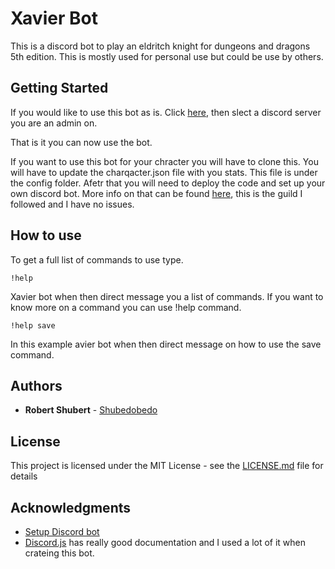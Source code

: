 # Xavier Bot

This is a discord bot to play an eldritch knight for dungeons and dragons 5th edition. This is mostly used for personal use but could be use by others. 

## Getting Started

If you would like to use this bot as is. Click [here](https://discordapp.com/oauth2/authorize?client_id=545967697935073299&scope=bot&permissions=5120), then slect a discord server you are an admin on. 

That is it you can now use the bot.

If you want to use this bot for your chracter you will have to clone this. You will have to update the charqacter.json file with you stats. This file is under the config folder. Afetr that you will need to deploy the code and set up your own discord bot. More info on that can be found [here](https://www.digitaltrends.com/gaming/how-to-make-a-discord-bot/), this is the guild I followed and I have no issues.

## How to use

To get a full list of commands to use type.

```
!help
```

Xavier bot when then direct message you a list of commands. If you want to know more on a command you can use !help command.

```
!help save
```
In this example avier bot when then direct message on how to use the save command.

## Authors

* **Robert Shubert** - [Shubedobedo](https://github.com/Shubedobedo)

## License

This project is licensed under the MIT License - see the [LICENSE.md](license.md) file for details

## Acknowledgments

* [Setup Discord bot](https://www.digitaltrends.com/gaming/how-to-make-a-discord-bot/)
* [Discord.js](https://discord.js.org/#/docs/main/stable/general/welcome) has really good documentation and I used a lot of it when crateing this bot.

